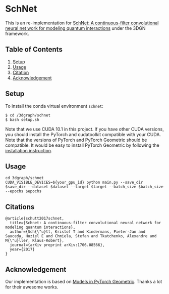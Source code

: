 # SchNet

This is an re-implementation for [SchNet: A continuous-filter convolutional neural net work for modeling quantum interactions](https://arxiv.org/abs/1706.08566) under the 3DGN framework.

## Table of Contents

1. [Setup](#setup)
1. [Usage](#usage)
1. [Citation](#citation)
1. [Acknowledgement](#acknowledgement)


## Setup

To install the conda virtual environment `schnet`:
```shell script
$ cd /3dgraph/schnet
$ bash setup.sh
```
Note that we use CUDA 10.1 in this project. If you have other CUDA versions, you should install the PyTorch and cudatoolkit compatible with your CUDA. Note that the versions of PyTorch and PyTorch Geometric should be compatible. It would be easy to install PyTorch Geometric by following the [installation instruction](https://pytorch-geometric.readthedocs.io/en/latest/notes/installation.html#).


## Usage
```shell script
cd 3dgraph/schnet
CUDA_VISIBLE_DEVICES=${your_gpu_id} python main.py --save_dir $save_dir --dataset $dataset --target $target --batch_size $batch_size --epochs $epochs 
```
## Citations

```
@article{schutt2017schnet,
  title={Schnet: A continuous-filter convolutional neural network for modeling quantum interactions},
  author={Sch{\"u}tt, Kristof T and Kindermans, Pieter-Jan and Sauceda, Huziel E and Chmiela, Stefan and Tkatchenko, Alexandre and M{\"u}ller, Klaus-Robert},
  journal={arXiv preprint arXiv:1706.08566},
  year={2017}
}
```

## Acknowledgement
Our implementation is based on [Models in PyTorch Geometric](https://github.com/rusty1s/pytorch_geometric/blob/master/torch_geometric/nn/models/schnet.py). Thanks a lot for their awesome works.
